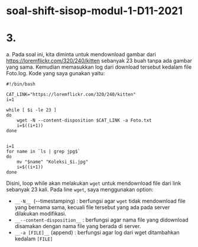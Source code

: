 # soal-shift-sisop-modul-1-D11-2021








# 3.
a. Pada soal ini, kita diminta untuk mendownload gambar dari https://loremflickr.com/320/240/kitten sebanyak 23 buah tanpa ada gambar yang sama. Kemudian memasukkan log dari download tersebut kedalam file Foto.log. Kode yang saya gunakan yaitu:

```shell
#!/bin/bash

CAT_LINK="https://loremflickr.com/320/240/kitten"
i=1

while [ $i -le 23 ]
do	
	wget -N --content-disposition $CAT_LINK -a Foto.txt
	i=$((i+1))
done


i=1
for name in `ls | grep jpg$`
do
	mv "$name" "Koleksi_$i.jpg"
	i=$((i+1))
done
```
Disini, loop while akan melakukan `wget` untuk mendownload file dari link sebanyak 23 kali. Pada line `wget`, saya menggunakan option:
- `__-N__ `(--timestamping) : berfungsi agar `wget` tidak mendownload file yang bernama sama, kecuali file tersebut yang ada pada server dilakukan modifikasi.
- `__--content-disposition__` : berfungsi agar nama file yang didownload disamakan dengan nama file yang berada di server.
- `__-a [FILE]__` (append) : berfungsi agar log dari wget ditambahkan kedalam `[FILE]`
